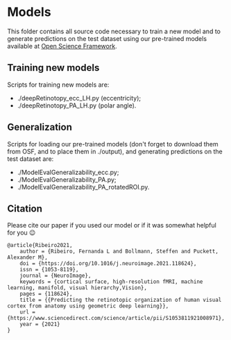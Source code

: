 # Models

This folder contains all source code necessary to train a new model and to generate predictions on the test dataset 
using our pre-trained models available at [Open Science Framework](https://osf.io/95w4y/). 

## Training new models
Scripts for training new models are: 
- ./deepRetinotopy_ecc_LH.py (eccentricity);
- ./deepRetinotopy_PA_LH.py (polar angle).


## Generalization
Scripts for loading our pre-trained models (don't forget to download them from OSF, and to place them 
in ./output), and generating predictions on the test dataset are:
- ./ModelEvalGeneralizability_ecc.py;
- ./ModelEvalGeneralizability_PA.py;
- ./ModelEvalGeneralizability_PA_rotatedROI.py.


## Citation

Please cite our paper if you used our model or if it was somewhat helpful for you :wink:

    @article{Ribeiro2021,
        author = {Ribeiro, Fernanda L and Bollmann, Steffen and Puckett, Alexander M},
        doi = {https://doi.org/10.1016/j.neuroimage.2021.118624},
        issn = {1053-8119},
        journal = {NeuroImage},
        keywords = {cortical surface, high-resolution fMRI, machine learning, manifold, visual hierarchy,Vision},
        pages = {118624},
        title = {{Predicting the retinotopic organization of human visual cortex from anatomy using geometric deep learning}},
        url = {https://www.sciencedirect.com/science/article/pii/S1053811921008971},
        year = {2021}
    }




